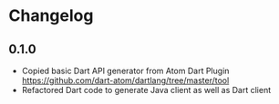 # Changelog

## 0.1.0

- Copied basic Dart API generator from Atom Dart Plugin
    https://github.com/dart-atom/dartlang/tree/master/tool
- Refactored Dart code to generate Java client as well as Dart client

